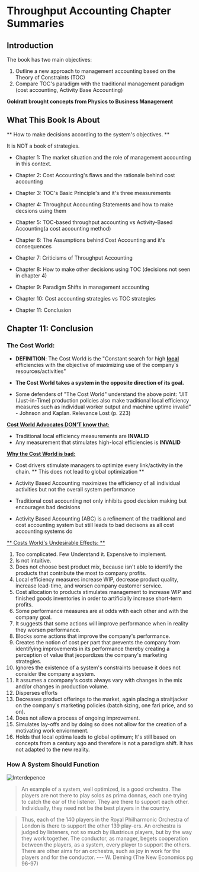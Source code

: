 # Throughput Accounting Chapter Summaries

## Introduction

The book has two main objectives:

1. Outline a new approach to management accounting based on the Theory of Constraints (TOC)
1. Compare TOC's paradigm with the traditional management paradigm (cost accounting, Activity Base Accounting)

**Goldratt brought concepts from Physics to Business Management**

## What This Book Is About

** How to make decisions according to the system's objectives. **

It is NOT a book of strategies.

- Chapter 1: The market situation and the role of management accounting in this context.

- Chapter 2: Cost Accounting's flaws and the rationale behind cost accounting

- Chapter 3: TOC's Basic Principle's and it's three measurements

- Chapter 4: Throughput Accounting Statements and how to make decsions using them

- Chapter 5: TOC-based throughput accounting vs Activity-Based Accounting(a cost accounting method)

- Chapter 6: The Assumptions behind Cost Accounting and it's consequences

- Chapter 7: Criticisms of Throughput Accounting

- Chapter 8: How to make other decisions using TOC (decisions not seen in chapter 4)

- Chapter 9: Paradigm Shifts in management accounting

- Chapter 10: Cost accounting strategies vs TOC strategies

- Chapter 11: Conclusion



## Chapter 11: Conclusion

### The Cost World:
- **DEFINITION**:  The Cost World is the "Constant search for high <u>**local**</u> efficiencies with the 
objective of maximizing use of the company's resources/activities"

- **The Cost World takes a system in the opposite direction of its goal.**

- Some defenders of "The Cost World" understand the above point: "JIT (Just-in-Time) production
policies also make traditional local efficiency measures such as individual
worker output and machine uptime invalid" - Johnson and Kaplan. Relevance Lost (p. 223)

<u>**Cost World Advocates DON'T know that:**</u>

- Traditional local efficiency measurements are **INVALID**
- Any measurement that stimulates high-local efficiencies is **INVALID**

<u>**Why the Cost World is bad:**</u>

- Cost drivers stimulate managers to optimize every link/activity in the chain.
** This does not lead to global optimization **

- Activity Based Accounting maximizes the efficiency of all individual activities
but not the overall system performance

- Traditional cost accounting not only inhibits good decision making but encourages bad decisions

- Activity Based Accounting (ABC) is a refinement of the traditional and cost accounting system
but still leads to bad decisons as all cost accounting systems do

<u>** Costs World's Undesirable Effects: **</u>

1. Too complicated. Few Understand it. Expensive to implement.
1. Is not intuitive.
1. Does not choose best product mix, because isn't able to identify the products that contribute
the most to company profits.
1. Local efficiency measures increase WIP, decrease product quality, increase lead-time, and
worsen company customer service.
1. Cost allocation to products stimulates management to increase WIP and finished goods inventories
in order to artificially increase short-term profits.
1. Some performance measures are at odds with each other and with the company goal.
1. It suggests that some actions will improve performance when in reality they worsen performance.
1. Blocks some actions that improve the company's performance.
1. Creates the notion of cost per part that prevents the company from 
identifying improvements in its performance thereby creating a perception of
value that jeopardizes the company's marketing strategies.
1. Ignores the existence of a system's constraints becuase it does not consider the company a system.
1. It assumes a coompany's costs always vary with changes in the mix and/or changes in production volume.
1. Disperses efforts
1. Decreases product offerings to the market, again placing a straitjacker on 
the company's marketing policies (batch sizing, one fari price, and so on).
1. Does not allow a process of ongoing improvement.
1. Simulates lay-offs and by doing so does not allow for the creation of a 
motivating work enviornment.
1. Holds that local optima leads to global optimum; It's still based on
concepts from a century ago and therefore is not a paradigm shift.
It has not adapted to the new reality.

### How A System Should Function


![Interdepence](/img/interdependence.png)


>An example of a system, well optimized, is a good orchestra. The players are
>not there to play solos as prima donnas, each one trying to catch the ear of
>the listener. They are there to support each other. Individually,
>they need not be the best players in the country.

>Thus, each of the 140 players in the Royal Philharmonic Orchestra of
>London is there to support the other 139 play-ers. An orchestra is judged
>by listeners, not so much by illustrious players, but by the way
>they work together. The conductor, as manager, begets cooperation between the
>players, as a system, every player to support the others. There
>are other aims for an orchestra, such as joy in work for the players
>and for the conductor. --- W. Deming (The New Economics pg 96-97)


